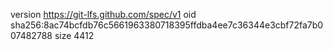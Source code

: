 version https://git-lfs.github.com/spec/v1
oid sha256:8ac74bcfdb76c5661963380718395ffdba4ee7c36344e3cbf72fa7b007482788
size 4412
